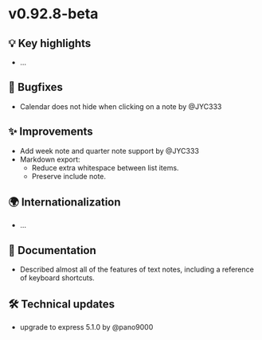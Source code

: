 # v0.92.8-beta
## 💡 Key highlights

*   …

## 🐞 Bugfixes

*   Calendar does not hide when clicking on a note by @JYC333

## ✨ Improvements

*   Add week note and quarter note support by @JYC333
*   Markdown export:
    *   Reduce extra whitespace between list items.
    *   Preserve include note.

## 🌍 Internationalization

*   …

## 📖 Documentation

*   Described almost all of the features of text notes, including a reference of keyboard shortcuts.

## 🛠️ Technical updates

*   upgrade to express 5.1.0 by @pano9000